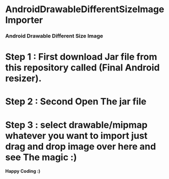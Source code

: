 # AndroidDrawableDifferentSizeImageImporter

### Android Drawable Different Size Image


<h1>Step 1 : First download Jar file from this repository called (Final Android resizer).</h1>
<h1>Step 2 : Second Open The jar file </h1>
<h1>Step 3 : select drawable/mipmap whatever you want to import just drag and drop image over here and see The magic :)</h1>


<b>Happy Coding  :) </b>


